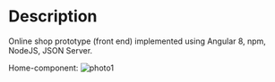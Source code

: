 # Description
Online shop prototype (front end) implemented using Angular 8, npm, NodeJS, JSON Server. 

Home-component:
![photo1](https://user-images.githubusercontent.com/50915602/67676364-fc492a80-f989-11e9-8281-a6d7c0b9f6d9.jpg)
